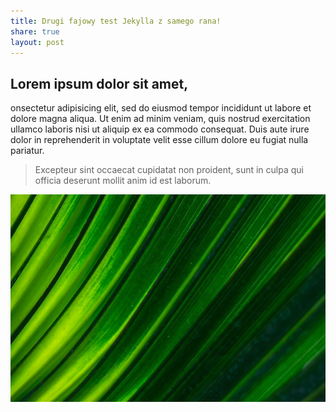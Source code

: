 ```yaml
---
title: Drugi fajowy test Jekylla z samego rana!
share: true
layout: post
---
```


## Lorem ipsum dolor sit amet,
onsectetur adipisicing elit, sed do eiusmod tempor incididunt ut labore et dolore magna aliqua. Ut enim ad minim veniam, quis nostrud exercitation ullamco laboris nisi ut aliquip ex ea commodo consequat. Duis aute irure dolor in reprehenderit in voluptate velit esse cillum dolore eu fugiat nulla pariatur.

> Excepteur sint occaecat cupidatat non proident, sunt in culpa qui officia deserunt mollit anim id est laborum.


![2023-08-24_listek.png](../images/2023-08-24_listek.png)
